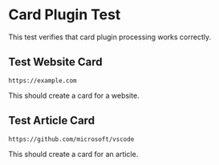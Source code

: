 # Card Plugin Test

This test verifies that card plugin processing works correctly.

## Test Website Card

```card
https://example.com
```

This should create a card for a website.

## Test Article Card

```card
https://github.com/microsoft/vscode
```

This should create a card for an article. 